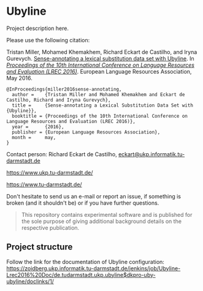 # Ubyline

Project description here.

Please use the following citation:

Tristan Miller, Mohamed Khemakhem, Richard Eckart de Castilho, and Iryna Gurevych. [Sense-annotating a lexical substitution data set with Ubyline](https://www.ukp.tu-darmstadt.de/fileadmin/user_upload/Group_UKP/publikationen/2016/2016_Miller_LREC.pdf). In _[Proceedings of the 10th International Conference on Language Resources and Evaluation (LREC 2016)](http://lrec2016.lrec-conf.org/)_. European Language Resources Association, May 2016.

```
@InProceedings{miller2016sense-annotating,
  author =    {Tristan Miller and Mohamed Khemakhem and Eckart de Castilho, Richard and Iryna Gurevych},
  title =     {Sense-annotating a Lexical Substitution Data Set with {Ubyline}},
  booktitle = {Proceedings of the 10th International Conference on Language Resources and Evaluation (LREC 2016)},
  year =      {2016},
  publisher = {European Language Resources Association},
  month =     may,
}
```

Contact person: Richard Eckart de Castilho, eckart@ukp.informatik.tu-darmstadt.de

https://www.ukp.tu-darmstadt.de/

https://www.tu-darmstadt.de/


Don't hesitate to send us an e-mail or report an issue, if something is broken (and it shouldn't be) or if you have further questions.

> This repository contains experimental software and is published for the sole purpose of giving additional background details on the respective publication. 

## Project structure

Follow the link for the documentation of Ubyline configuration: https://zoidberg.ukp.informatik.tu-darmstadt.de/jenkins/job/Ubyline-Lrec2016%20Doc/de.tudarmstadt.ukp.ubyline$dkpro-uby-ubyline/doclinks/1/

<!--

## Requirements

* Java x.x and higher
* Maven
* 64-bit Linux versions
* Windows x
* XX GB RAM

## Installation
* Configure the home folder of the web application in the Eclipse run configuration of Tomcat, e.g.:

```
-Dubyline.home="/home/username/mywebapp/data"
```

## Running the experiments

```
$ cd
$ command
```

### Expected results

After running the experiments, you should expect the following results:

(Feel free to describe your expected results here...)

### Parameter description

* `x, --xxxx`
  * This parameter does something nice
-->
